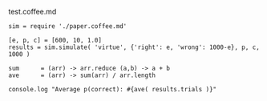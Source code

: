test.coffee.md


    sim = require './paper.coffee.md'

    [e, p, c] = [600, 10, 1.0]
    results = sim.simulate( 'virtue', {'right': e, 'wrong': 1000-e}, p, c, 1000 )

    sum      = (arr) -> arr.reduce (a,b) -> a + b
    ave      = (arr) -> sum(arr) / arr.length

    console.log "Average p(correct): #{ave( results.trials )}"